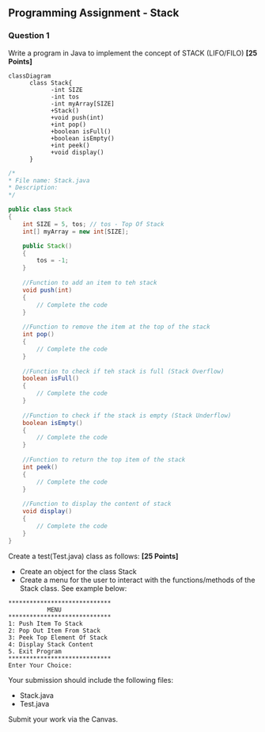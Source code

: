## Programming Assignment - Stack
 
### Question 1
Write a program in Java to implement the concept of STACK (LIFO/FILO) **[25 Points]**

```mermaid
classDiagram
      class Stack{
            -int SIZE
            -int tos
            -int myArray[SIZE]
            +Stack()
            +void push(int)
            +int pop()
            +boolean isFull()
            +boolean isEmpty()
            +int peek()
            +void display()
      }
```

```Java
/*
* File name: Stack.java
* Description: 
*/

public class Stack
{
    int SIZE = 5, tos; // tos - Top Of Stack
    int[] myArray = new int[SIZE];

    public Stack()
    {
        tos = -1;
    }
    
    //Function to add an item to teh stack
    void push(int)
    {
        // Complete the code
    }
    
    //Function to remove the item at the top of the stack
    int pop()
    {
        // Complete the code
    }
    
    //Function to check if teh stack is full (Stack Overflow)
    boolean isFull()
    {
        // Complete the code
    }
    
    //Function to check if the stack is empty (Stack Underflow)
    boolean isEmpty()
    {
        // Complete the code
    }
    
    //Function to return the top item of the stack
    int peek()
    {
        // Complete the code
    }
    
    //Function to display the content of stack
    void display()
    {
        // Complete the code
    }
}
```

Create a test(Test.java) class as follows: **[25 Points]**

- Create an object for the class Stack
- Create a menu for the user to interact with the functions/methods of the Stack class. See example below:
  
```
*****************************
           MENU
*****************************
1: Push Item To Stack
2: Pop Out Item From Stack
3: Peek Top Element Of Stack
4: Display Stack Content
5. Exit Program
*****************************
Enter Your Choice:
```

Your submission should include the following files:
- Stack.java
- Test.java

Submit your work via the Canvas.
